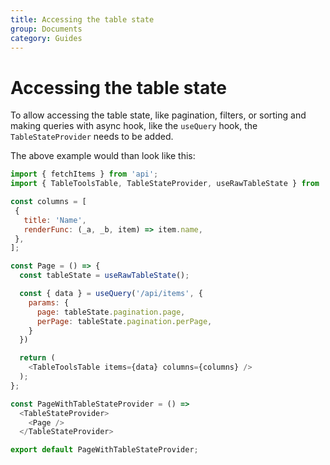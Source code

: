 ```yaml
---
title: Accessing the table state
group: Documents
category: Guides
---
```


# Accessing the table state

To allow accessing the table state, like pagination, filters, or sorting and making queries with async hook,
like the `useQuery` hook, the `TableStateProvider` needs to be added.

The above example would than look like this:

```js
import { fetchItems } from 'api';
import { TableToolsTable, TableStateProvider, useRawTableState } from '@bastilian/tabletools';

const columns = [
 {
   title: 'Name',
   renderFunc: (_a, _b, item) => item.name,
 },
];

const Page = () => {
  const tableState = useRawTableState();

  const { data } = useQuery('/api/items', {
    params: {
      page: tableState.pagination.page,
      perPage: tableState.pagination.perPage,
    }
  })

  return (
    <TableToolsTable items={data} columns={columns} />
  );
};

const PageWithTableStateProvider = () =>
  <TableStateProvider>
    <Page />
  </TableStateProvider>

export default PageWithTableStateProvider;
```
